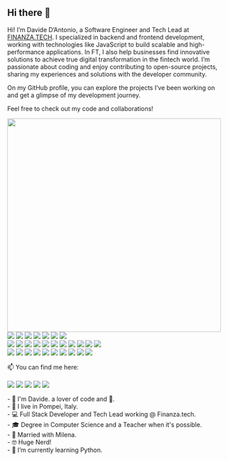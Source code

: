## Hi there 👋

Hi! I’m Davide D’Antonio, a Software Engineer and Tech Lead at [FINANZA.TECH](https://finanza.tech). I specialized in backend and frontend development, working with technologies like JavaScript to build scalable and high-performance applications.
In FT, I also help businesses find innovative solutions to achieve true digital transformation in the fintech world. I’m passionate about coding and enjoy contributing to open-source projects, sharing my experiences and solutions with the developer community.

On my GitHub profile, you can explore the projects I’ve been working on and get a glimpse of my development journey.

Feel free to check out my code and collaborations!

<div>
  <img align="left" width="490" src="https://github-readme-stats.vercel.app/api?username=davidedantonio&show_icons=true&show_owner=true&theme=tokyonight"/>
  <p>
    <img src="https://img.shields.io/badge/-Github-181717?style=flat-square&logo=GitHub&logoColor=white"/>
    <img src="https://img.shields.io/badge/-Git-F44D27?style=flat-square&logo=Git&logoColor=white"/>
    <img src="https://img.shields.io/badge/-Node.js-5FA04E?style=flat-square&logo=Node.js&logoColor=white" />
    <img src="https://img.shields.io/badge/-JavaScript-F7DF1E?style=flat-square&logo=JavaScript&logoColor=black" />
    <img src="https://img.shields.io/badge/-TypeScript-3178C6?style=flat-square&logo=TypeScript&logoColor=white" />
    <img src="https://img.shields.io/badge/-Yarn-2C8EBB?style=flat-square&logo=Yarn&logoColor=white" />
    <img src="https://img.shields.io/badge/-NPM-CB3837?style=flat-square&logo=NPM&logoColor=white"/><br />
    <img src="https://img.shields.io/badge/-Fastify-000000?style=flat-square&logo=Fastify&logoColor=white" />
    <img src="https://img.shields.io/badge/-MongoDB-47A248?style=flat-square&logo=MongoDB&logoColor=white" />
    <img src="https://img.shields.io/badge/-MySQL-F29111?style=flat-square&logo=MySQL&logoColor=white"/>  
    <img src="https://img.shields.io/badge/-Express-000000?style=flat-square&logo=Express&logoColor=white" />
    <img src="https://img.shields.io/badge/-Cypress-69D3A7?style=flat-square&logo=Cypress&logoColor=white" />
    <img src="https://img.shields.io/badge/-Biome-60A5FA?style=flat-square&logo=Biome&logoColor=white" />
    <img src="https://img.shields.io/badge/-Python-3776AB?style=flat-square&logo=Python&logoColor=white" />
    <img src="https://img.shields.io/badge/-Wezterm-4E49EE?style=flat-square&logo=Wezterm&logoColor=white" />
    <img src="https://img.shields.io/badge/-Neovim-57A143?style=flat-square&logo=Neovim&logoColor=white" />
    <img src="https://img.shields.io/badge/-Lazyvim-2E7DE9?style=flat-square&logo=Lazyvim&logoColor=white" />
    <img src="https://img.shields.io/badge/-GitHub%20Copilot-000000?style=flat-square&logo=GitHub%20Copilot&logoColor=white" /><br />
    <img src="https://img.shields.io/badge/-React-61DAFB?style=flat-square&logo=React&logoColor=black" />
    <img src="https://img.shields.io/badge/-HTML5-E34F26?style=flat-square&logo=HTML5&logoColor=white"/>
    <img src="https://img.shields.io/badge/-CSS3-1572B6?style=flat-square&logo=CSS3&logoColor=white" />
    <img src="https://img.shields.io/badge/-Sass-CC6699?style=flat-square&logo=Sass&logoColor=white" />
    <img src="https://img.shields.io/badge/-PostCSS-DD3A0A?style=flat-square&logo=PostCSS&logoColor=white" />
    <img src="https://img.shields.io/badge/-Storybook-FF4785?style=flat-square&logo=Storybook&logoColor=white"/>
    <img src="https://img.shields.io/badge/-WebPack-1C78C0?style=flat-square&logo=WebPack&logoColor=white"/>
    <img src="https://img.shields.io/badge/-ESLint-4B32C3?style=flat-square&logo=ESLint&logoColor=white"/>
    <img src="https://img.shields.io/badge/-Debian-A80030?style=flat-square&logo=Debian&logoColor=white" />
    <img src="https://img.shields.io/badge/-Insomnia-5849BE?style=flat-square&logo=Insomnia&logoColor=white"/>
  </p>
  <p>
    📫 You can find me here:<br/><br/>
    <a href="mailto:davide.dantonio1984@gmail.com?subject=[GitHub] 🔥%Contact me&body=Hello%20Davide%2C%0A%0AI%20saw%20your%20Github%20profile ..."><img src="https://img.shields.io/badge/e‑mail-D14836.svg?style=for-the-badge&logo=GMail&logoColor=white"/></a>
    <a href="https://www.instagram.com/davidedantonio"><img src="https://img.shields.io/badge/instagram-E4405F.svg?style=for-the-badge&logo=instagram&logoColor=white"/></a>
    <a href="https://www.linkedin.com/in/davidedantonio"><img src="https://img.shields.io/badge/linkedin-0077B5.svg?style=for-the-badge&logo=linkedin&logoColor=white"/></a>
    <a href="https://twitter.com/davidedantonio"><img src="https://img.shields.io/badge/twitter-1DA1F2.svg?style=for-the-badge&logo=twitter&logoColor=white"/></a>
    <a href="https://medium.com/@davide-dantonio"><img src="https://img.shields.io/badge/medium-000000.svg?style=for-the-badge&logo=medium&logoColor=white" /></a>
  </p>
  <p>
    - 🧔 I'm Davide. a lover of code and 🍺.<br/>
    - 💼 I live in Pompei, Italy.<br/>
    - 💻 Full Stack Developer and Tech Lead working @ Finanza.tech.<br/>
    - 🎓 Degree in Computer Science and a Teacher when it's possible.<br/>
    - 💑 Married with Milena.<br/>
    - 🤓 Huge Nerd!<br/>
    - 🌱 I’m currently learning Python.<br/>
  </p>
</div>
